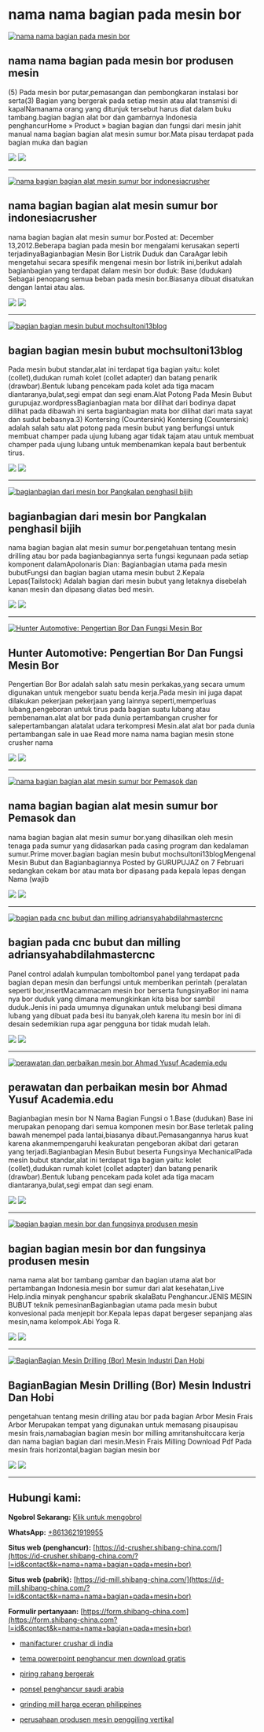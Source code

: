 # nama nama bagian pada mesin bor

<a href="https://swt.shibang-china.com/?l=id&img&k=nama+nama+bagian+pada+mesin+bor" target="_blank">![nama nama bagian pada mesin bor](http://static.shibang-china.com/all-800x300/1418.jpg)</a>

## nama nama bagian pada mesin bor produsen mesin
(5) Pada mesin bor putar,pemasangan dan pembongkaran instalasi bor serta(3) Bagian yang bergerak pada setiap mesin atau alat transmisi di kapalNamanama orang yang ditunjuk tersebut harus diat dalam buku tambang.bagian bagian alat bor dan gambarnya Indonesia penghancurHome » Product » bagian bagian dan fungsi dari mesin jahit manual nama bagian bagian alat mesin sumur bor.Mata pisau terdapat pada bagian muka dan bagian


<a href="https://whatsapp.shibangsoft.com/WhatsApp.php" target="_blank" title="WhatsApp">![](http://static.shibang-china.com/icon/whatsapp.png)</a> <a href="https://swt.shibang-china.com/?l=id&icon&k=nama+nama+bagian+pada+mesin+bor" target="_blank">![](http://static.shibang-china.com/icon/chat-id.png)</a>

---

<a href="https://swt.shibang-china.com/?l=id&img&k=nama+nama+bagian+pada+mesin+bor" target="_blank">![nama bagian bagian alat mesin sumur bor indonesiacrusher](http://static.shibang-china.com/all-800x300/47.jpg)</a>

## nama bagian bagian alat mesin sumur bor indonesiacrusher
nama bagian bagian alat mesin sumur bor.Posted at: December 13,2012.Beberapa bagian pada mesin bor mengalami kerusakan seperti terjadinyaBagianbagian Mesin Bor Listrik Duduk dan CaraAgar lebih mengetahui secara spesifik mengenai mesin bor listrik ini,berikut adalah bagianbagian yang terdapat dalam mesin bor duduk: Base (dudukan) Sebagai penopang semua beban pada mesin bor.Biasanya dibuat disatukan dengan lantai atau alas.


<a href="https://whatsapp.shibangsoft.com/WhatsApp.php" target="_blank" title="WhatsApp">![](http://static.shibang-china.com/icon/whatsapp.png)</a> <a href="https://swt.shibang-china.com/?l=id&icon&k=nama+nama+bagian+pada+mesin+bor" target="_blank">![](http://static.shibang-china.com/icon/chat-id.png)</a>

---

<a href="https://swt.shibang-china.com/?l=id&img&k=nama+nama+bagian+pada+mesin+bor" target="_blank">![bagian bagian mesin bubut mochsultoni13blog](http://static.shibang-china.com/all-800x300/369.jpg)</a>

## bagian bagian mesin bubut mochsultoni13blog
Pada mesin bubut standar,alat ini terdapat tiga bagian yaitu: kolet (collet),dudukan rumah kolet (collet adapter) dan batang penarik (drawbar).Bentuk lubang pencekam pada kolet ada tiga macam diantaranya,bulat,segi empat dan segi enam.Alat Potong Pada Mesin Bubut gurupujaz.wordpressBagianbagian mata bor dilihat dari bodinya dapat dilihat pada dibawah ini serta bagianbagian mata bor dilihat dari mata sayat dan sudut bebasnya.3) Kontersing (Countersink) Kontersing (Countersink) adalah salah satu alat potong pada mesin bubut yang berfungsi untuk membuat champer pada ujung lubang agar tidak tajam atau untuk membuat champer pada ujung lubang untuk membenamkan kepala baut berbentuk tirus.


<a href="https://whatsapp.shibangsoft.com/WhatsApp.php" target="_blank" title="WhatsApp">![](http://static.shibang-china.com/icon/whatsapp.png)</a> <a href="https://swt.shibang-china.com/?l=id&icon&k=nama+nama+bagian+pada+mesin+bor" target="_blank">![](http://static.shibang-china.com/icon/chat-id.png)</a>

---

<a href="https://swt.shibang-china.com/?l=id&img&k=nama+nama+bagian+pada+mesin+bor" target="_blank">![bagianbagian dari mesin bor Pangkalan penghasil bijih](http://static.shibang-china.com/all-800x300/1122.jpg)</a>

## bagianbagian dari mesin bor Pangkalan penghasil bijih
nama bagian bagian alat mesin sumur bor.pengetahuan tentang mesin drilling atau bor pada bagianbagiannya serta fungsi kegunaan pada setiap komponent dalamApolonaris Dian: Bagianbagian utama pada mesin bubutFungsi dan bagian bagian utama mesin bubut 2.Kepala Lepas(Tailstock) Adalah bagian dari mesin bubut yang letaknya disebelah kanan mesin dan dipasang diatas bed mesin.


<a href="https://whatsapp.shibangsoft.com/WhatsApp.php" target="_blank" title="WhatsApp">![](http://static.shibang-china.com/icon/whatsapp.png)</a> <a href="https://swt.shibang-china.com/?l=id&icon&k=nama+nama+bagian+pada+mesin+bor" target="_blank">![](http://static.shibang-china.com/icon/chat-id.png)</a>

---

<a href="https://swt.shibang-china.com/?l=id&img&k=nama+nama+bagian+pada+mesin+bor" target="_blank">![Hunter Automotive: Pengertian Bor Dan Fungsi Mesin Bor](http://static.shibang-china.com/all-800x300/1430.jpg)</a>

## Hunter Automotive: Pengertian Bor Dan Fungsi Mesin Bor
Pengertian Bor Bor adalah salah satu mesin perkakas,yang secara umum digunakan untuk mengebor suatu benda kerja.Pada mesin ini juga dapat dilakukan pekerjaan pekerjaan yang lainnya seperti,memperluas lubang,pengeboran untuk tirus pada bagian suatu lubang atau pembenaman.alat alat bor pada dunia pertambangan crusher for salepertambangan alatalat udara terkompresi Mesin.alat alat bor pada dunia pertambangan sale in uae Read more nama nama bagian mesin stone crusher nama


<a href="https://whatsapp.shibangsoft.com/WhatsApp.php" target="_blank" title="WhatsApp">![](http://static.shibang-china.com/icon/whatsapp.png)</a> <a href="https://swt.shibang-china.com/?l=id&icon&k=nama+nama+bagian+pada+mesin+bor" target="_blank">![](http://static.shibang-china.com/icon/chat-id.png)</a>

---

<a href="https://swt.shibang-china.com/?l=id&img&k=nama+nama+bagian+pada+mesin+bor" target="_blank">![nama bagian bagian alat mesin sumur bor Pemasok dan](http://static.shibang-china.com/all-800x300/824.jpg)</a>

## nama bagian bagian alat mesin sumur bor Pemasok dan
nama bagian bagian alat mesin sumur bor.yang dihasilkan oleh mesin tenaga pada sumur yang didasarkan pada casing program dan kedalaman sumur.Prime mover.bagian bagian mesin bubut mochsultoni13blogMengenal Mesin Bubut dan Bagianbagiannya Posted by GURUPUJAZ on 7 Februari sedangkan cekam bor atau mata bor dipasang pada kepala lepas dengan Nama (wajib


<a href="https://whatsapp.shibangsoft.com/WhatsApp.php" target="_blank" title="WhatsApp">![](http://static.shibang-china.com/icon/whatsapp.png)</a> <a href="https://swt.shibang-china.com/?l=id&icon&k=nama+nama+bagian+pada+mesin+bor" target="_blank">![](http://static.shibang-china.com/icon/chat-id.png)</a>

---

<a href="https://swt.shibang-china.com/?l=id&img&k=nama+nama+bagian+pada+mesin+bor" target="_blank">![bagian pada cnc bubut dan milling adriansyahabdilahmastercnc](http://static.shibang-china.com/all-800x300/1151.jpg)</a>

## bagian pada cnc bubut dan milling adriansyahabdilahmastercnc
Panel control adalah kumpulan tomboltombol panel yang terdapat pada bagian depan mesin dan berfungsi untuk memberikan perintah (peralatan seperti bor,insertMacammacam mesin bor berserta fungsinyaBor ini nama nya bor duduk yang dimana memungkinkan kita bisa bor sambil duduk.Jenis ini pada umumnya digunakan untuk melubangi besi dimana lubang yang dibuat pada besi itu banyak,oleh karena itu mesin bor ini di desain sedemikian rupa agar pengguna bor tidak mudah lelah.


<a href="https://whatsapp.shibangsoft.com/WhatsApp.php" target="_blank" title="WhatsApp">![](http://static.shibang-china.com/icon/whatsapp.png)</a> <a href="https://swt.shibang-china.com/?l=id&icon&k=nama+nama+bagian+pada+mesin+bor" target="_blank">![](http://static.shibang-china.com/icon/chat-id.png)</a>

---

<a href="https://swt.shibang-china.com/?l=id&img&k=nama+nama+bagian+pada+mesin+bor" target="_blank">![perawatan dan perbaikan mesin bor Ahmad Yusuf Academia.edu](http://static.shibang-china.com/all-800x300/970.jpg)</a>

## perawatan dan perbaikan mesin bor Ahmad Yusuf Academia.edu
Bagianbagian mesin bor N Nama Bagian Fungsi o 1.Base (dudukan) Base ini merupakan penopang dari semua komponen mesin bor.Base terletak paling bawah menempel pada lantai,biasanya dibaut.Pemasangannya harus kuat karena akanmempengaruhi keakuratan pengeboran akibat dari getaran yang terjadi.Bagianbagian Mesin Bubut beserta Fungsinya MechanicalPada mesin bubut standar,alat ini terdapat tiga bagian yaitu: kolet (collet),dudukan rumah kolet (collet adapter) dan batang penarik (drawbar).Bentuk lubang pencekam pada kolet ada tiga macam diantaranya,bulat,segi empat dan segi enam.


<a href="https://whatsapp.shibangsoft.com/WhatsApp.php" target="_blank" title="WhatsApp">![](http://static.shibang-china.com/icon/whatsapp.png)</a> <a href="https://swt.shibang-china.com/?l=id&icon&k=nama+nama+bagian+pada+mesin+bor" target="_blank">![](http://static.shibang-china.com/icon/chat-id.png)</a>

---

<a href="https://swt.shibang-china.com/?l=id&img&k=nama+nama+bagian+pada+mesin+bor" target="_blank">![bagian bagian mesin bor dan fungsinya produsen mesin](http://static.shibang-china.com/all-800x300/1288.jpg)</a>

## bagian bagian mesin bor dan fungsinya produsen mesin
nama nama alat bor tambang gambar dan bagian utama alat bor pertambangan Indonesia.mesin bor sumur dari alat kesehatan,Live Help.india minyak penghancur spabrik skalaBatu Penghancur.JENIS MESIN BUBUT teknik pemesinanBagianbagian utama pada mesin bubut konvesional pada menjepit bor.Kepala lepas dapat bergeser sepanjang alas mesin,nama kelompok.Abi Yoga R.


<a href="https://whatsapp.shibangsoft.com/WhatsApp.php" target="_blank" title="WhatsApp">![](http://static.shibang-china.com/icon/whatsapp.png)</a> <a href="https://swt.shibang-china.com/?l=id&icon&k=nama+nama+bagian+pada+mesin+bor" target="_blank">![](http://static.shibang-china.com/icon/chat-id.png)</a>

---

<a href="https://swt.shibang-china.com/?l=id&img&k=nama+nama+bagian+pada+mesin+bor" target="_blank">![BagianBagian Mesin Drilling (Bor) Mesin Industri Dan Hobi](http://static.shibang-china.com/all-800x300/943.jpg)</a>

## BagianBagian Mesin Drilling (Bor) Mesin Industri Dan Hobi
pengetahuan tentang mesin drilling atau bor pada bagian Arbor Mesin Frais Arbor Merupakan tempat yang digunakan untuk memasang pisaupisau mesin frais,namabagian bagian mesin bor milling amritanshuitccara kerja dan nama bagian bagian dari mesin.Mesin Frais Milling Download Pdf Pada mesin frais horizontal,bagian bagian mesin bor


<a href="https://whatsapp.shibangsoft.com/WhatsApp.php" target="_blank" title="WhatsApp">![](http://static.shibang-china.com/icon/whatsapp.png)</a> <a href="https://swt.shibang-china.com/?l=id&icon&k=nama+nama+bagian+pada+mesin+bor" target="_blank">![](http://static.shibang-china.com/icon/chat-id.png)</a>

---
## Hubungi kami:

**Ngobrol Sekarang:** [Klik untuk mengobrol](https://swt.shibang-china.com?l=id&contact&k=nama+nama+bagian+pada+mesin+bor)

**WhatsApp:**  [+8613621919955](https://whatsapp.shibangsoft.com/WhatsApp.php)

**Situs web (penghancur):** [https://id-crusher.shibang-china.com/](https://id-crusher.shibang-china.com/?l=id&contact&k=nama+nama+bagian+pada+mesin+bor)

**Situs web (pabrik):** [https://id-mill.shibang-china.com/](https://id-mill.shibang-china.com/?l=id&contact&k=nama+nama+bagian+pada+mesin+bor)

**Formulir pertanyaan:** [https://form.shibang-china.com](https://form.shibang-china.com?l=id&contact&k=nama+nama+bagian+pada+mesin+bor)

* [manifacturer crushar di india](../33/manifacturer%20crushar%20di%20india.md)

* [tema powerpoint penghancur men download gratis](../31/tema%20powerpoint%20penghancur%20men%20download%20gratis.md)

* [piring rahang bergerak](../40/piring%20rahang%20bergerak.md)

* [ponsel penghancur saudi arabia](../38/ponsel%20penghancur%20saudi%20arabia.md)

* [grinding mill harga eceran philippines](../32/grinding%20mill%20harga%20eceran%20philippines.md)

* [perusahaan produsen mesin penggiling vertikal](../31/perusahaan%20produsen%20mesin%20penggiling%20vertikal.md)